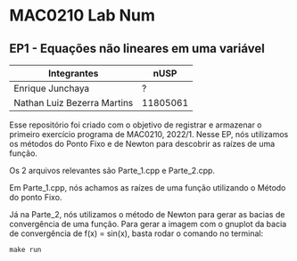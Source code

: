 # MAC0210 Lab Num
## EP1 - Equações não lineares em uma variável

Integrantes |nUSP
-- | --
Enrique Junchaya | ? 
Nathan Luiz Bezerra Martins | 11805061

Esse repositório foi criado com o objetivo de registrar e armazenar o primeiro exercício programa de MAC0210, 2022/1. Nesse EP, nós utilizamos os métodos do Ponto Fixo e de Newton para descobrir as raízes de uma função.

Os 2 arquivos relevantes são Parte_1.cpp e Parte_2.cpp. 

Em Parte_1.cpp, nós achamos as raízes de uma função utilizando o Método do ponto Fixo.

Já na Parte_2, nós utilizamos o método de Newton para gerar as bacias de convergência de uma função. Para gerar a imagem com o gnuplot da bacia de convergência de f(x) = sin(x), basta rodar o comando no terminal:

    make run